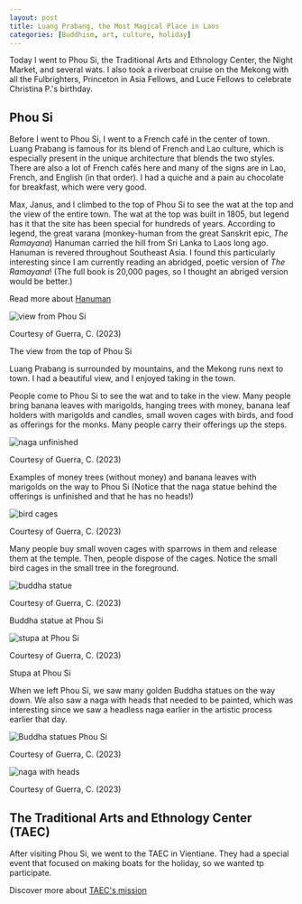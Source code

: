 ```yaml
---
layout: post
title: Luang Prabang, the Most Magical Place in Laos
categories: [Buddhism, art, culture, holiday]
---
```


Today I went to Phou Si, the Traditional Arts and Ethnology Center, the Night Market, and several wats. I also took a riverboat cruise on the Mekong with all the Fulbrighters, Princeton in Asia Fellows, and Luce Fellows to celebrate Christina P.'s birthday.

## Phou Si

Before I went to Phou Si, I went to a French café in the center of town. Luang Prabang is famous for its blend of French and Lao culture, which is especially present in the unique architecture that blends the two styles. There are also a lot of French cafés here and many of the signs are in Lao, French, and English (in that order). I had a quiche and a pain au chocolate for breakfast, which were very good. 

Max, Janus, and I climbed to the top of Phou Si to see the wat at the top and the view of the entire town. The wat at the top was built in 1805, but legend has it that the site has been special for hundreds of years. According to legend, the great varana (monkey-human from the great Sanskrit epic, *The Ramayana*) Hanuman carried the hill from Sri Lanka to Laos long ago. Hanuman is revered throughout Southeast Asia. I found this particularly interesting since I am currently reading an abridged, poetic version of *The Ramayana*! (The full book is 20,000 pages, so I thought an abriged version would be better.)

Read more about [Hanuman](https://www.britannica.com/topic/Hanuman)
 
 ![view from Phou Si](https://lh3.googleusercontent.com/pw/ADCreHdxIZyaKTGauVtYFHauMdtqOKmC5ZjpbVBV_A-YljGEK89hv5lAJf32XsJYsce_KhyZ9DoUFVj4zW6zHh-l90dXb-3IYXp2rf2IjY0gLAUxo1jiDH-0=w1000)

 Courtesy of Guerra, C. (2023)

 The view from the top of Phou Si

 Luang Prabang is surrounded by mountains, and the Mekong runs next to town. I had a beautiful view, and I enjoyed taking in the town. 

 People come to Phou Si to see the wat and to take in the view. Many people bring banana leaves with marigolds, hanging trees with money, banana leaf holders with marigolds and candles, small woven cages with birds, and food as offerings for the monks. Many people carry their offerings up the steps. 

 ![naga unfinished](https://lh3.googleusercontent.com/pw/ADCreHfGxP6mcevNBKBMmfXvmS0OuaQxCIpHIGvivJajTpk51OEvOExxI66PGdm2n_7QsGa3-rtcS1DS5Sdu8GQRgTFZXVHcridk9gIIPeqgaJURWCCj1ntg=w1000)

 Courtesy of Guerra, C. (2023)

 Examples of money trees (without money) and banana leaves with marigolds on the way to Phou Si (Notice that the naga statue behind the offerings is unfinished and that he has no heads!)

![bird cages](https://lh3.googleusercontent.com/pw/ADCreHeqMmss9FhYLCXScuExPXoXt2em7sknUbub5jKGPFlM35CMVxx2Kq4HB0hB6T6XVkeGUZ164YHRrGuD55EM4qA3V7pRN9XbYY4x3FXOshQ3PjLB0gO0=w1000)

Courtesy of Guerra, C. (2023)

Many people buy small woven cages with sparrows in them and release them at the temple. Then, people dispose of the cages. Notice the small bird cages in the small tree in the foreground. 

 ![buddha statue](https://lh3.googleusercontent.com/pw/ADCreHcd5vOCIFILM75RTsc2m7AE0q_rjMWyeNtN06LBIU4RrfSg-iITyK_HpxSEHmpBQYeSh61wc6jr5zIIfM1nCm4rkEaS2BizjmBNxP5raJ2luAxjlmYP=w1000)

 Courtesy of Guerra, C. (2023)

 Buddha statue at Phou Si

![stupa at Phou Si](https://lh3.googleusercontent.com/pw/ADCreHcQAce9kVgtSqhPmwRJQ9eCei3kiOEWm4ncFnf5dncMPVHfOMmPY3RpDxaO38OkRnVOB-gSRBzq3UISEUbwmJvO5Ur_TtyeJMG7QEhFNK6cZsirMz_y=w1000)

Courtesy of Guerra, C. (2023)

Stupa at Phou Si

When we left Phou Si, we saw many golden Buddha statues on the way down. We also saw a naga with heads that needed to be painted, which was interesting since we saw a headless naga earlier in the artistic process earlier that day.

![Buddha statues Phou Si](https://lh3.googleusercontent.com/pw/ADCreHcTzcp-b_sPqPNNH6yQah3bcUMM_c4L_tDPTTYxjCTJ-9v-ef07wVh2JR0aftBNG8LOP-yVXmc-nJCcEeNgxmCyqv2WBsWywOVuoNvOyfSpO0DXmwXu=w1000)

Courtesy of Guerra, C. (2023)

![naga with heads](https://lh3.googleusercontent.com/pw/ADCreHfjH9AvGYctRououXHnSW_EKi3EqPNqFyB0HDo_RdrIhNDZZfWtD15Oc7PM6yPdynxJXEpxz0_q7cU2SxQ9V68kV-EIM40Rih4agFNOaujEXHz7p3dp=w1000)

Courtesy of Guerra, C. (2023)

## The Traditional Arts and Ethnology Center (TAEC)

After visiting Phou Si, we went to the TAEC in Vientiane. They had a special event that focused on making boats for the holiday, so we wanted tp participate. 

Discover more about [TAEC's mission](https://www.taeclaos.org/)



<!-- Hello and welcome. The only purpose of this post is to greet you when your site comes alive for the first time.  
This post will demonstrate some of the more common content & elements found in posts.  
Feel free to delete this post when you are ready to publish your first post.  

Lorem ipsum dolor sit amet, consectetur adipiscing elit. Fusce bibendum neque eget nunc mattis eu sollicitudin enim tincidunt. Vestibulum lacus tortor, ultricies id dignissim ac, bibendum in velit.

## Some great heading (h2)

Proin convallis mi ac felis pharetra aliquam. Curabitur dignissim accumsan rutrum. In arcu magna, aliquet vel pretium et, molestie et arcu.


Mauris lobortis nulla et felis ullamcorper bibendum. Phasellus et hendrerit mauris. Proin eget nibh a massa vestibulum pretium. Suspendisse eu nisl a ante aliquet bibendum quis a nunc. Praesent varius interdum vehicula. Aenean risus libero, placerat at vestibulum eget, ultricies eu enim. Praesent nulla tortor, malesuada adipiscing adipiscing sollicitudin, adipiscing eget est.

## Another great heading (h2)

Lorem ipsum dolor sit amet, consectetur adipiscing elit. Fusce bibendum neque eget nunc mattis eu sollicitudin enim tincidunt. Vestibulum lacus tortor, ultricies id dignissim ac, bibendum in velit.

### Some great subheading (h3)

Proin convallis mi ac felis pharetra aliquam. Curabitur dignissim accumsan rutrum. In arcu magna, aliquet vel pretium et, molestie et arcu. Mauris lobortis nulla et felis ullamcorper bibendum.

Phasellus et hendrerit mauris. Proin eget nibh a massa vestibulum pretium. Suspendisse eu nisl a ante aliquet bibendum quis a nunc.

### Some great subheading (h3)

Praesent varius interdum vehicula. Aenean risus libero, placerat at vestibulum eget, ultricies eu enim. Praesent nulla tortor, malesuada adipiscing adipiscing sollicitudin, adipiscing eget est.

> This quote will *change* your life. It will reveal the <i>secrets</i> of the universe, and all the wonders of humanity. Don't <em>misuse</em> it.

Lorem ipsum dolor sit amet, consectetur adipiscing elit. Fusce bibendum neque eget nunc mattis eu sollicitudin enim tincidunt.

### Some great subheading (h3)

Vestibulum lacus tortor, ultricies id dignissim ac, bibendum in velit. Proin convallis mi ac felis pharetra aliquam. Curabitur dignissim accumsan rutrum.

In arcu magna, aliquet vel pretium et, molestie et arcu. Mauris lobortis nulla et felis ullamcorper bibendum. Phasellus et hendrerit mauris.

#### You might want a sub-subheading (h4)

In arcu magna, aliquet vel pretium et, molestie et arcu. Mauris lobortis nulla et felis ullamcorper bibendum. Phasellus et hendrerit mauris.

In arcu magna, aliquet vel pretium et, molestie et arcu. Mauris lobortis nulla et felis ullamcorper bibendum. Phasellus et hendrerit mauris.

#### But it's probably overkill (h4)

In arcu magna, aliquet vel pretium et, molestie et arcu. Mauris lobortis nulla et felis ullamcorper bibendum. Phasellus et hendrerit mauris.

##### Could be a smaller sub-heading, `pacman` (h5)

In arcu magna, aliquet vel pretium et, molestie et arcu. Mauris lobortis nulla et felis ullamcorper bibendum. Phasellus et hendrerit mauris.

###### Small yet significant sub-heading  (h6)

In arcu magna, aliquet vel pretium et, molestie et arcu. Mauris lobortis nulla et felis ullamcorper bibendum. Phasellus et hendrerit mauris.

### Highlight the code please!!

{% highlight c %}
float Q_rsqrt( float number )
{
	long i;
	float x2, y;
	const float threehalfs = 1.5F;

	x2 = number * 0.5F;
	y  = number;
	i  = * ( long * ) &y;                       // evil floating point bit level hacking
	i  = 0x5f3759df - ( i >> 1 );               // what the fuck? 
	y  = * ( float * ) &i;
	y  = y * ( threehalfs - ( x2 * y * y ) );   // 1st iteration
//	y  = y * ( threehalfs - ( x2 * y * y ) );   // 2nd iteration, this can be removed

	return y;
}
{% endhighlight %}

### Oh hai, an unordered list!!

In arcu magna, aliquet vel pretium et, molestie et arcu. Mauris lobortis nulla et felis ullamcorper bibendum. Phasellus et hendrerit mauris.

- First item, yo
- Second item, dawg
- Third item, what what?!
- Fourth item, fo sheezy my neezy

### Oh hai, an ordered list!!

In arcu magna, aliquet vel pretium et, molestie et arcu. Mauris lobortis nulla et felis ullamcorper bibendum. Phasellus et hendrerit mauris.

1. First item, yo
2. Second item, dawg
3. Third item, what what?!
4. Fourth item, fo sheezy my neezy

## Headings are cool! (h2)

Proin eget nibh a massa vestibulum pretium. Suspendisse eu nisl a ante aliquet bibendum quis a nunc. Praesent varius interdum vehicula. Aenean risus libero, placerat at vestibulum eget, ultricies eu enim. Praesent nulla tortor, malesuada adipiscing adipiscing sollicitudin, adipiscing eget est.

Praesent nulla tortor, malesuada adipiscing adipiscing sollicitudin, adipiscing eget est.

Proin eget nibh a massa vestibulum pretium. Suspendisse eu nisl a ante aliquet bibendum quis a nunc.

### Tables

Title 1               | Title 2               | Title 3               | Title 4
--------------------- | --------------------- | --------------------- | ---------------------
lorem                 | lorem ipsum           | lorem ipsum dolor     | lorem ipsum dolor sit
lorem ipsum dolor sit | lorem ipsum dolor sit | lorem ipsum dolor sit | lorem ipsum dolor sit
lorem ipsum dolor sit | lorem ipsum dolor sit | lorem ipsum dolor sit | lorem ipsum dolor sit
lorem ipsum dolor sit | lorem ipsum dolor sit | lorem ipsum dolor sit | lorem ipsum dolor sit

Title 1 | Title 2 | Title 3 | Title 4
--- | --- | --- | ---
lorem | lorem ipsum | lorem ipsum dolor | lorem ipsum dolor sit
lorem ipsum dolor sit amet | lorem ipsum dolor sit amet consectetur | lorem ipsum dolor sit amet | lorem ipsum dolor sit
lorem ipsum dolor | lorem ipsum | lorem | lorem ipsum
lorem ipsum dolor | lorem ipsum dolor sit | lorem ipsum dolor sit amet | lorem ipsum dolor sit amet consectetur -->
